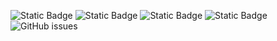 ![Static Badge](https://img.shields.io/badge/blacklists-60-000000) ![Static Badge](https://img.shields.io/badge/blacklisted-3159049-cc0000) ![Static Badge](https://img.shields.io/badge/whitelisted-2242-00CC00) ![Static Badge](https://img.shields.io/badge/streaming_blacklist-28107-000000) ![GitHub issues](https://img.shields.io/github/issues/fabriziosalmi/blacklists)

